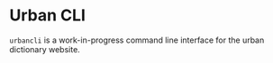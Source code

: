 # Urban CLI

`urbancli` is a work-in-progress command line interface for the urban dictionary website.